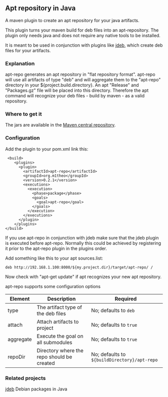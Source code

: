 ## Apt repository in Java

A maven plugin to create an apt repository for your java artifacts.

This plugin turns your maven build for deb files into an apt-repository. The plugin only needs java and 
does not require any native tools to be installed.

It is meant to be used in conjunction with plugins like [jdeb](https://github.com/tcurdt/jdeb), 
which create deb files for your artifacts.

### Explanation

apt-repo generates an apt repository in "flat repository format".
apt-repo will use all artifacts of type "deb" and will aggregate them to the "apt-repo" directory in 
your ${project.build.directory}.
An apt "Release" and "Packages.gz" file will be placed into this directory.
Therefore the apt command will recognize your deb files - build by maven - as a valid repository.

### Where to get it
The jars are available in the [Maven central repository](http://central.maven.org/maven2/org/m1theo/apt-repo/).

### Configuration
Add the plugin to your pom.xml link this:
```
 <build>
    <plugins>
      <plugin>
        <artifactId>apt-repo</artifactId>
        <groupId>org.m1theo</groupId>
        <version>0.2.1</version>
        <executions>
          <execution>
            <phase>package</phase>
            <goals>
              <goal>apt-repo</goal>
            </goals>
          </execution>
        </executions>
      </plugin>
    </plugins>
</build>
```
If you use apt-repo in conjunction with jdeb make sure that the jdeb plugin is executed before apt-repo. 
Normally this could be achieved by registering it prior to the apt-repo plugin in the plugins order.

Add something like this to your apt sources.list:
```
deb http://192.168.1.100:8000/${my.project.dir}/target/apt-repo/ /
```
Now check with "apt-get update" if apt recognizes your new apt repository.

apt-repo supports some configuration options

Element       | Description                                                                  | Required
------------- | ---------------------------------------------------------------------------- | -----------------------------------------------------------------
type          | The artifact type of the deb files                                           | No; defaults to `deb`
attach        | Attach artifacts to project                                                  | No; defaults to `true`
aggregate     | Execute the goal on all submodules                                           | No; defaults to `true`
repoDir       | Directory where the repo should be created                                   | No; defaults to `${buildDirectory}/apt-repo`

### Related projects
[jdeb](https://github.com/tcurdt/jdeb) Debian packages in Java